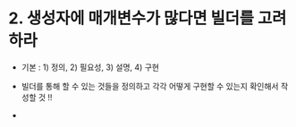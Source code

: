 # 2. 생성자에 매개변수가 많다면 빌더를 고려하라 



* 기본 : 1) 정의, 2) 필요성, 3) 설명, 4) 구현

* 빌더를 통해 할 수 있는 것들을 정의하고 각각 어떻게 구현할 수 있는지 확인해서 작성할 것 !!
* 

